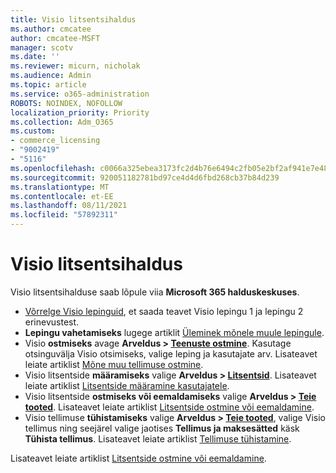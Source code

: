 ```yaml
---
title: Visio litsentsihaldus
ms.author: cmcatee
author: cmcatee-MSFT
manager: scotv
ms.date: ''
ms.reviewer: micurn, nicholak
ms.audience: Admin
ms.topic: article
ms.service: o365-administration
ROBOTS: NOINDEX, NOFOLLOW
localization_priority: Priority
ms.collection: Adm_O365
ms.custom:
- commerce_licensing
- "9002419"
- "5116"
ms.openlocfilehash: c0066a325ebea3173fc2d4b76e6494c2fb05e2bf2af941e7e48ee78461063021
ms.sourcegitcommit: 920051182781bd97ce4d4d6fbd268cb37b84d239
ms.translationtype: MT
ms.contentlocale: et-EE
ms.lasthandoff: 08/11/2021
ms.locfileid: "57892311"
---
```

# <a name="visio-license-management"></a>Visio litsentsihaldus

Visio litsentsihalduse saab lõpule viia **Microsoft 365 halduskeskuses**.

- [Võrrelge Visio lepinguid](https://www.microsoft.com/microsoft-365/visio/microsoft-visio-plans-and-pricing-compare-visio-options?rtc=1), et saada teavet Visio lepingu 1 ja lepingu 2 erinevustest.
- **Lepingu vahetamiseks** lugege artiklit [Üleminek mõnele muule lepingule](https://docs.microsoft.com/microsoft-365/commerce/subscriptions/upgrade-to-different-plan).
- Visio **ostmiseks** avage **Arveldus > [Teenuste ostmine](https://go.microsoft.com/fwlink/p/?linkid=868433)**. Kasutage otsinguvälja Visio otsimiseks, valige leping ja kasutajate arv. Lisateavet leiate artiklist [Mõne muu tellimuse ostmine](https://docs.microsoft.com/microsoft-365/commerce/try-or-buy-microsoft-365#buy-a-different-subscription).
- Visio litsentside **määramiseks** valige **Arveldus > [Litsentsid](https://go.microsoft.com/fwlink/p/?linkid=842264)**. Lisateavet leiate artiklist [Litsentside määramine kasutajatele](https://docs.microsoft.com/microsoft-365/admin/manage/assign-licenses-to-users).
- Visio litsentside **ostmiseks või eemaldamiseks** valige **Arveldus > [Teie tooted](https://go.microsoft.com/fwlink/p/?linkid=842054)**. Lisateavet leiate artiklist [Litsentside ostmine või eemaldamine](https://docs.microsoft.com/microsoft-365/commerce/licenses/buy-licenses#buy-or-remove-licenses-for-your-business-subscription).
- Visio tellimuse **tühistamiseks** valige **Arveldus > [Teie tooted](https://go.microsoft.com/fwlink/p/?linkid=842054)**, valige Visio tellimus ning seejärel valige jaotises **Tellimus ja maksesätted** käsk **Tühista tellimus**. Lisateavet leiate artiklist [Tellimuse tühistamine](https://docs.microsoft.com/microsoft-365/commerce/subscriptions/cancel-your-subscription).

Lisateavet leiate artiklist [Litsentside ostmine või eemaldamine](https://docs.microsoft.com/microsoft-365/commerce/licenses/buy-licenses).
